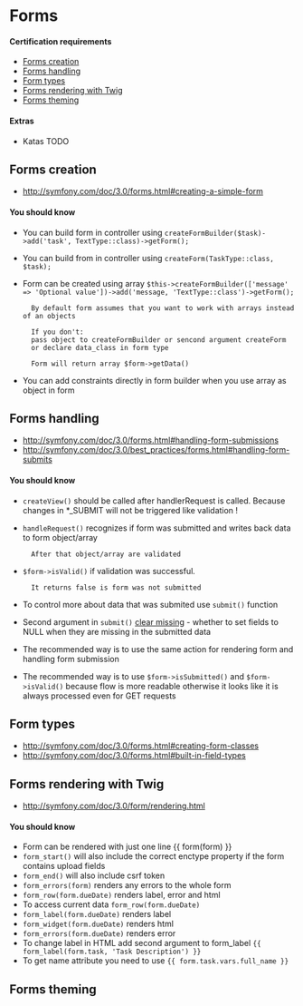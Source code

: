# Forms

#### Certification requirements

* [Forms creation](#forms-creation)
* [Forms handling](#forms-handling)
* [Form types](#form-types)
* [Forms rendering with Twig](#forms-rendering-with-twig)
* [Forms theming](#forms-theming)

#### Extras

* Katas TODO

## Forms creation <a id="forms-creation"></a>

* <http://symfony.com/doc/3.0/forms.html#creating-a-simple-form>

#### You should know

* You can build form in controller using `createFormBuilder($task)->add('task', TextType::class)->getForm();`
* You can build from in controller using `createForm(TaskType::class, $task);`
* Form can be created using array `$this->createFormBuilder(['message' => 'Optional value'])->add('message, 'TextType::class')->getForm();`

		By default form assumes that you want to work with arrays instead of an objects

		If you don't:
		pass object to createFormBuilder or sencond argument createForm
		or declare data_class in form type
		
		Form will return array $form->getData()
		
* You can add constraints directly in form builder when you use array as object in form

## Forms handling <a id="forms-handling"></a>

* <http://symfony.com/doc/3.0/forms.html#handling-form-submissions>
* <http://symfony.com/doc/3.0/best_practices/forms.html#handling-form-submits>

#### You should know

* `createView()` should be called after handlerRequest is called. Because changes in *_SUBMIT will not be triggered like validation !
* `handleRequest()` recognizes if form was submitted and writes back data to form object/array

		After that object/array are validated
		
* `$form->isValid()` if validation was successful.

		It returns false is form was not submitted

* To control more about data that was submited use `submit()` function
* Second argument in `submit()` [clear missing](http://api.symfony.com/3.0/Symfony/Component/Form/FormInterface.html#method_submit) - whether to set fields to NULL when they are missing in the submitted data
* The recommended way is to use the same action for rendering form and handling form submission
* The recommended way is to use `$form->isSubmitted()` and `$form->isValid()` because flow is more readable otherwise it looks like it is always processed even for GET requests

## Form types <a id="form-types"></a>

* <http://symfony.com/doc/3.0/forms.html#creating-form-classes>
* <http://symfony.com/doc/3.0/forms.html#built-in-field-types>

## Forms rendering with Twig <a id="forms-rendering-with-twig"></a>

* <http://symfony.com/doc/3.0/form/rendering.html>

#### You should know

* Form can be rendered with just one line {{ form(form) }}
* `form_start()` will also include the correct enctype property if the form contains upload fields
* `form_end()` will also include csrf token
* `form_errors(form)` renders any errors to the whole form
* `form_row(form.dueDate)` renders label, error and html
* To access current data `form_row(form.dueDate)`
* `form_label(form.dueDate)` renders label
* `form_widget(form.dueDate)` renders html
* `form_errors(form.dueDate)` renders error
* To change label in HTML add second argument to form_label `{{ form_label(form.task, 'Task Description') }}`
* To get name attribute you need to use `{{ form.task.vars.full_name }}`

## Forms theming <a id="forms-theming"></a>